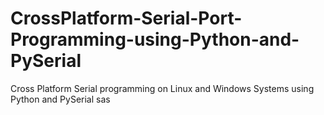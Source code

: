 # CrossPlatform-Serial-Port-Programming-using-Python-and-PySerial
Cross Platform Serial programming on Linux and Windows Systems using Python and PySerial
sas
